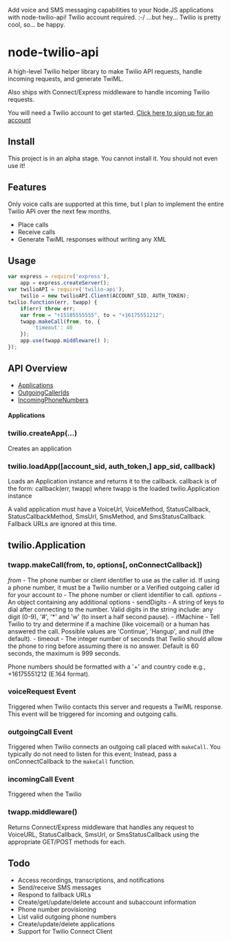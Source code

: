 Add voice and SMS messaging capabilities to your Node.JS applications with node-twilio-api!
Twilio account required. :-/  ...but hey... Twilio is pretty cool, so... be happy.

# node-twilio-api

A high-level Twilio helper library to make Twilio API requests, handle incoming requests,
and generate TwiML.

Also ships with Connect/Express middleware to handle incoming Twilio requests.

You will need a Twilio account to get started. [Click here to sign up for 
an account](https://www.twilio.com/try-twilio)

## Install

This project is in an alpha stage. You cannot install it. You should not even use it!

## Features

Only voice calls are supported at this time, but I plan to implement the entire Twilio API over
the next few months.

 - Place calls
 - Receive calls
 - Generate TwiML responses without writing any XML

## Usage

```javascript
var express = require('express'),
    app = express.createServer();
var twilioAPI = require('twilio-api'),
	twilio = new twilioAPI.Client(ACCOUNT_SID, AUTH_TOKEN);
twilio.function(err, twapp) {
	if(err) throw err;
	var from = "+15105555555", to = "+16175551212";
	twapp.makeCall(from, to, {
		'timeout': 40
	});
	app.use(twapp.middleware() );
});
```

## API Overview

 - [Applications](#applications)
 - [OutgoingCallerIds](#outgoing)
 - [IncomingPhoneNumbers](#incoming)

#### <a name="applications"></a>Applications

### twilio.createApp(...)

Creates an application

### twilio.loadApp([account_sid, auth_token,] app_sid, callback)

Loads an Application instance and returns it to the callback.
callback is of the form: callback(err, twapp) where twapp is the loaded twilio.Application instance

A valid application must have a VoiceUrl, VoiceMethod, StatusCallback, StatusCallbackMethod,
SmsUrl, SmsMethod, and SmsStatusCallback.  Fallback URLs are ignored at this time.

## twilio.Application

### twapp.makeCall(from, to, options[, onConnectCallback])

*from* - The phone number or client identifier to use as the caller id. If using a phone number, it must be a Twilio number or a Verified outgoing caller id for your account
*to* - The phone number or client identifier to call.
*options* - An object containing any additional options
	- sendDigits - A string of keys to dial after connecting to the number. Valid digits in the string include: any digit (0-9), '#', '*' and 'w' (to insert a half second pause).
	- ifMachine - Tell Twilio to try and determine if a machine (like voicemail) or a human has answered the call. Possible values are 'Continue', 'Hangup', and null (the default).
	- timeout - The integer number of seconds that Twilio should allow the phone to ring before assuming there is no answer. Default is 60 seconds, the maximum is 999 seconds.

Phone numbers should be formatted with a '+' and country code e.g., +16175551212 (E.164 format).

### voiceRequest Event

Triggered when Twilio contacts this server and requests a TwiML response. This event will be triggered for incoming and outgoing calls.

### outgoingCall Event

Triggered when Twilio connects an outgoing call placed with `makeCall`. You typically do not need to
listen for this event; Instead, pass a onConnectCallback to the `makeCall` function.

### incomingCall Event

Triggered when the Twilio

### twapp.middleware()

Returns Connect/Express middleware that handles any request to VoiceURL, StatusCallback,
SmsUrl, or SmsStatusCallback using the appropriate GET/POST methods for each.

## Todo

 - Access recordings, transcriptions, and notifications
 - Send/receive SMS messages
 - Respond to fallback URLs
 - Create/get/update/delete account and subaccount information
 - Phone number provisioning
 - List valid outgoing phone numbers
 - Create/update/delete applications
 - Support for Twilio Connect Client
